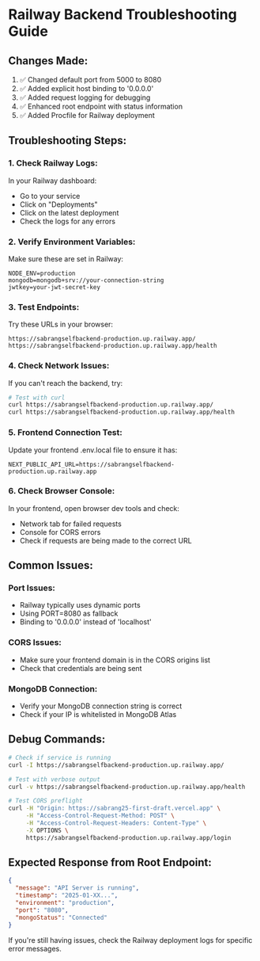 # Railway Backend Troubleshooting Guide

## Changes Made:
1. ✅ Changed default port from 5000 to 8080
2. ✅ Added explicit host binding to '0.0.0.0' 
3. ✅ Added request logging for debugging
4. ✅ Enhanced root endpoint with status information
5. ✅ Added Procfile for Railway deployment

## Troubleshooting Steps:

### 1. Check Railway Logs:
In your Railway dashboard:
- Go to your service
- Click on "Deployments" 
- Click on the latest deployment
- Check the logs for any errors

### 2. Verify Environment Variables:
Make sure these are set in Railway:
```
NODE_ENV=production
mongodb=mongodb+srv://your-connection-string
jwtkey=your-jwt-secret-key
```

### 3. Test Endpoints:
Try these URLs in your browser:
```
https://sabrangselfbackend-production.up.railway.app/
https://sabrangselfbackend-production.up.railway.app/health
```

### 4. Check Network Issues:
If you can't reach the backend, try:
```bash
# Test with curl
curl https://sabrangselfbackend-production.up.railway.app/
curl https://sabrangselfbackend-production.up.railway.app/health
```

### 5. Frontend Connection Test:
Update your frontend .env.local file to ensure it has:
```
NEXT_PUBLIC_API_URL=https://sabrangselfbackend-production.up.railway.app
```

### 6. Check Browser Console:
In your frontend, open browser dev tools and check:
- Network tab for failed requests
- Console for CORS errors
- Check if requests are being made to the correct URL

## Common Issues:

### Port Issues:
- Railway typically uses dynamic ports
- Using PORT=8080 as fallback
- Binding to '0.0.0.0' instead of 'localhost'

### CORS Issues:
- Make sure your frontend domain is in the CORS origins list
- Check that credentials are being sent

### MongoDB Connection:
- Verify your MongoDB connection string is correct
- Check if your IP is whitelisted in MongoDB Atlas

## Debug Commands:

```bash
# Check if service is running
curl -I https://sabrangselfbackend-production.up.railway.app/

# Test with verbose output
curl -v https://sabrangselfbackend-production.up.railway.app/health

# Test CORS preflight
curl -H "Origin: https://sabrang25-first-draft.vercel.app" \
     -H "Access-Control-Request-Method: POST" \
     -H "Access-Control-Request-Headers: Content-Type" \
     -X OPTIONS \
     https://sabrangselfbackend-production.up.railway.app/login
```

## Expected Response from Root Endpoint:
```json
{
  "message": "API Server is running",
  "timestamp": "2025-01-XX...",
  "environment": "production",
  "port": "8080",
  "mongoStatus": "Connected"
}
```

If you're still having issues, check the Railway deployment logs for specific error messages.
